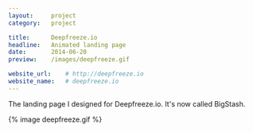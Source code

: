 ```yaml
---
layout:     project
category:   project

title:      Deepfreeze.io
headline:   Animated landing page
date:       2014-06-20
preview:    /images/deepfreeze.gif

website_url:    # http://deepfreeze.io
website_name:   # deepfreeze.io
---
```

The landing page I designed for Deepfreeze.io. It's now called BigStash.

{% image deepfreeze.gif %}